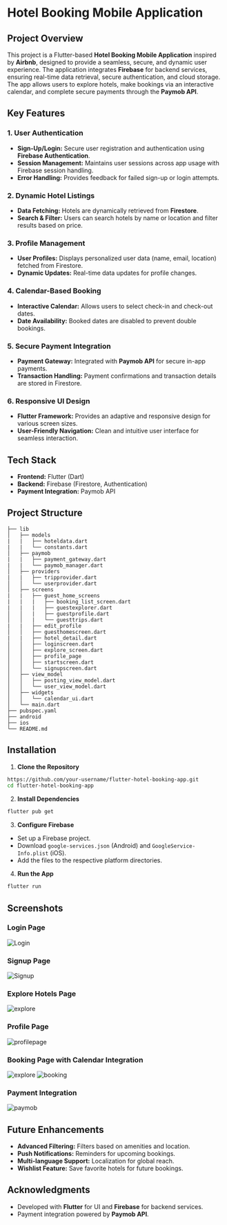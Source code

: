 # Hotel Booking Mobile Application

## Project Overview
This project is a Flutter-based **Hotel Booking Mobile Application** inspired by **Airbnb**, designed to provide a seamless, secure, and dynamic user experience. The application integrates **Firebase** for backend services, ensuring real-time data retrieval, secure authentication, and cloud storage. The app allows users to explore hotels, make bookings via an interactive calendar, and complete secure payments through the **Paymob API**.

## Key Features

### 1. **User Authentication**
- **Sign-Up/Login:** Secure user registration and authentication using **Firebase Authentication**.
- **Session Management:** Maintains user sessions across app usage with Firebase session handling.
- **Error Handling:** Provides feedback for failed sign-up or login attempts.

### 2. **Dynamic Hotel Listings**
- **Data Fetching:** Hotels are dynamically retrieved from **Firestore**.
- **Search & Filter:** Users can search hotels by name or location and filter results based on price.

### 3. **Profile Management**
- **User Profiles:** Displays personalized user data (name, email, location) fetched from Firestore.
- **Dynamic Updates:** Real-time data updates for profile changes.

### 4. **Calendar-Based Booking**
- **Interactive Calendar:** Allows users to select check-in and check-out dates.
- **Date Availability:** Booked dates are disabled to prevent double bookings.

### 5. **Secure Payment Integration**
- **Payment Gateway:** Integrated with **Paymob API** for secure in-app payments.
- **Transaction Handling:** Payment confirmations and transaction details are stored in Firestore.

### 6. **Responsive UI Design**
- **Flutter Framework:** Provides an adaptive and responsive design for various screen sizes.
- **User-Friendly Navigation:** Clean and intuitive user interface for seamless interaction.

## Tech Stack
- **Frontend:** Flutter (Dart)
- **Backend:** Firebase (Firestore, Authentication)
- **Payment Integration:** Paymob API

## Project Structure
```
├── lib
│   ├── models
|   |   ├── hoteldata.dart
|   |   └── constants.dart
│   ├── paymob
|   |   ├── payment_gateway.dart
|   |   └── paymob_manager.dart
│   ├── providers
|   |   ├── tripprovider.dart
│   │   └── userprovider.dart
│   ├── screens
|   |   ├── guest_home_screens
|   |   |   ├── booking_list_screen.dart
|   |   |   ├── guestexplorer.dart
│   │   |   ├── guestprofile.dart
│   │   |   └── guesttrips.dart
|   |   ├── edit_profile
│   │   ├── guesthomescreen.dart
|   |   ├── hotel_detail.dart
│   │   ├── loginscreen.dart
│   │   ├── explore_screen.dart
│   │   ├── profile_page
│   │   ├── startscreen.dart
│   │   └── signupscreen.dart
│   ├── view_model
│   │   ├── posting_view_model.dart
│   │   └── user_view_model.dart
│   ├── widgets
│   │   └── calendar_ui.dart
│   └── main.dart
├── pubspec.yaml
├── android
├── ios
└── README.md
```

## Installation

1. **Clone the Repository**
```bash
https://github.com/your-username/flutter-hotel-booking-app.git
cd flutter-hotel-booking-app
```

2. **Install Dependencies**
```bash
flutter pub get
```

3. **Configure Firebase**
- Set up a Firebase project.
- Download `google-services.json` (Android) and `GoogleService-Info.plist` (iOS).
- Add the files to the respective platform directories.

4. **Run the App**
```bash
flutter run
```

## Screenshots

### **Login Page**
![Login](https://github.com/user-attachments/assets/d916923f-11db-440d-b4c2-b99265246569)



### **Signup Page**
![Signup](https://github.com/user-attachments/assets/24fd8572-7201-47aa-9f6d-322ad82be6f3)



### **Explore Hotels Page**
![explore](https://github.com/user-attachments/assets/f2cee6f3-e366-40f1-b682-37419a6dcd8a)



### **Profile Page**
![profilepage](https://github.com/user-attachments/assets/f217ef9c-19e4-4290-b6be-64bc28c443ba)



### **Booking Page with Calendar Integration**
![explore](https://github.com/user-attachments/assets/12171fa7-f80c-419f-a4d5-09cc462092b3)
![booking](https://github.com/user-attachments/assets/e3e0207c-4b4d-46bf-9b75-32a1ff3e445f)



### **Payment Integration**
![paymob](https://github.com/user-attachments/assets/1eba0d60-ecd5-4d8b-aa62-d35d16f519ba)



## Future Enhancements
- **Advanced Filtering:** Filters based on amenities and location.
- **Push Notifications:** Reminders for upcoming bookings.
- **Multi-language Support:** Localization for global reach.
- **Wishlist Feature:** Save favorite hotels for future bookings.

## Acknowledgments
- Developed with **Flutter** for UI and **Firebase** for backend services.
- Payment integration powered by **Paymob API**.

